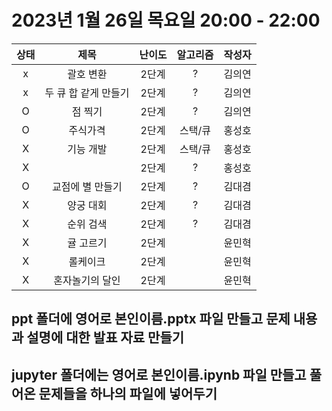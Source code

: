 # 2023년 1월 26일 목요일 20:00 - 22:00

|상태|제목|난이도|알고리즘|작성자  
|:---:|:---:|:---:|:---:|:---:|  
|x|괄호 변환|2단계|?|김의연  
|x|두 큐 합 같게 만들기|2단계|?|김의연  
|O|점 찍기|2단계|?|김의연  
|O|주식가격|2단계|스택/큐|홍성호
|X|기능 개발|2단계|스택/큐|홍성호
|X||2단계|?|홍성호
|O|교점에 별 만들기|2단계|?|김대겸
|X|양궁 대회|2단계|?|김대겸  
|X|순위 검색|2단계|?|김대겸  
|X|귤 고르기|2단계| |윤민혁
|X|롤케이크|2단계| |윤민혁
|X|혼자놀기의 달인|2단계| |윤민혁

## ppt 폴더에 영어로 본인이름.pptx 파일 만들고 문제 내용과 설명에 대한 발표 자료 만들기
## jupyter 폴더에는 영어로 본인이름.ipynb 파일 만들고 풀어온 문제들을 하나의 파일에 넣어두기
